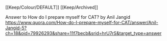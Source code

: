 [[Keep/Colour/DEFAULT]] [[Keep/Archived]] 

Answer to How do I prepare myself for CAT? by Anil Jangid https://www.quora.com/How-do-I-prepare-myself-for-CAT/answer/Anil-Jangid-5?ch=18&oid=79926293&share=11f7becb&srid=hrU7rS&target_type=answer
